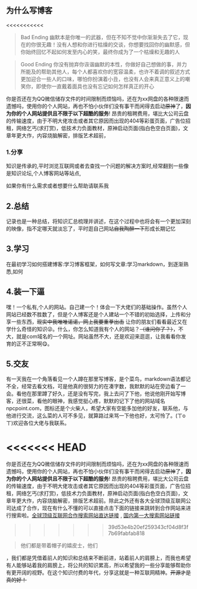 

## 为什么写博客

<<<<<<<<<<<

>Bad Ending
>幽默本是你唯一的武器，但在不知不觉中你渐渐失去了它，现在的你很无趣！没有人想和你进行枯燥的交谈，你想要找回你的幽默感，但你始终回忆不起如何发至内心的笑，最终你成为了一个枯燥和无趣的人

>Good Ending
>你没有抛弃你诙谐幽默的本性，你做好自己想做的事，并力所能及的帮助其他人，每个人都喜欢你的宽容温柔，也许不着调的叙述方式更加迎合一些人的口味，哪怕你扮演着小丑，也没有人会来真正意义上的嘲笑你，即使你一直戴着面具也没有忘记如何怎样真正的开心

你是否还在为QQ微信储存文件的时间限制而烦恼吗，还在为xx网盘的各种限速而遗憾吗，使用你的个人网站，再也不怕小伙伴们没有事干而闲得去启动~~原神~~了，**因为你的个人网站提供且不限于以下超酷的服务**! 昂贵的租聘费用，堪比大公司云盘的传输速度，由于不明大佬攻击或者其它原因而出现的404等彩蛋页面，广告位招租，网络乞丐(求打赏)，低技术力负面教材，原神启动页面(指白色空白页面)，文章年更大作，内容烧脑解密，排版艺术超前，


### 1.分享
知识是传承的,平时浏览互联网或者去查找一个问题的解决方案时,经常翻到一些像是知识论坛,个人博客网站等站点,

如果你有什么需求或者想要什么帮助请联系我

## 2.总结
记录也是一种总结，将知识汇总梳理并讲述，在这个过程中也将会有一个更加深刻的映像，指不定哪天就淡忘了，平时逛自己网站~~自我陶醉一下~~形成长期记忆

## 3.学习
在最初学习如何搭建博客:学习博客框架，如何写文章:学习markdown，到逐渐熟悉,如何


## 4.装一下逼
嘿！一个私有,个人的网站。自己建一个！体会一下大佬们的基础操作。虽然个人网站已经数不胜数了，但是个人博客还是个人建站一个不错的初始选择，上传和分享一些东西，~~现实中我唯唯诺诺，网上我要重拳出击~~ 让你的朋友们看看最近又在学什么奇怪的知识😜。什么，你怎么知道我有个人的网站？~~（谁问你了？）~~，不大，就是com域名的一个网址。网站虽然不大，还是欢迎来逛逛，让我看看你发育的正不正常啊😋。


## 5.交友
有一天我在一个角落看见一个人蹲在那里写博客，是个菜鸟，markdown语法都记不全，经常去看文档，可是他真的很努力的在凑字数，我默默的站在旁边看了一会。看他在那里蹲了好久，还是没有写完，我上去问了下他，他说他刚开始写博客，还很菜，看他的眼神，我感觉挺心疼，默默的记下了他的网站域名npcpoint.com，图标还是个火柴人，希望大家有空能多加他的好友，联系他，与他进行交流，这么菜的人可不多见，就算路过来骂一下他也好，太可怜了。(ㄒoㄒ)欢迎各位大佬与我联系。


<<<<<<< HEAD
=======
你是否还在为QQ微信储存文件的时间限制而烦恼吗，还在为xx网盘的各种限速而遗憾吗，使用你的个人网站，再也不怕小伙伴们没有事干而闲得去启动~~原神~~了，**因为你的个人网站提供且不限于以下超酷的服务**! 昂贵的租聘费用，堪比大公司云盘的传输速度，由于不明大佬攻击或者其它原因而出现的404等彩蛋页面，广告位招租，网络乞丐(求打赏)，低技术力负面教材，原神启动页面(指白色空白页面)，文章年更大作，内容烧脑解密，排版艺术超前。除此之外还有各大全球顶级互联网公司达成了合作，现在有什么不懂的可以直接点击下面的链接来跳转到合作网站来进行搜索啦。[全球顶级互联网合作搜索网站直达链接](www.google.com) , [国内第一大搜索网站链接](www.baidu.com)
>>>>>>> 39d53e4b20ef259343cf04d8f3f7b69fabfab818

>他们都是带着帽子的嬉皮士，他们


，我们都是凭借着前人的知识和总结来不断前进，站着前人的肩膀上，而我也希望有人能够站着我的肩膀上，将公共的知识累高，所以希望我的一些分享能够帮助你有更开阔的视野。在这个知识付费的年代，分享这就是一种互联网精神。~~开源才是真的好！~~ 